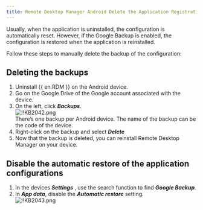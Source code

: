 ```yaml
---
title: Remote Desktop Manager Android Delete the Application Registration
---
```

Usually, when the application is uninstalled, the configuration is automatically reset. However, if the Google Backup is enabled, the configuration is restored when the application is reinstalled.

Follow these steps to manually delete the backup of the configuration:

## Deleting the backups

1. Uninstall {{ en.RDM }} on the Android device.
1. Go on the Google Drive of the Google account associated with the device.
1. On the left, click ***Backups***.  
![!!KB2042.png](https://webdevolutions.azureedge.net/docs/en/kb/KB2042.png)  
There’s one backup per Android device. The name of the backup can be the code of the device.
1. Right-click on the backup and select ***Delete***
1. Now that the backup is deleted, you can reinstall Remote Desktop Manager on your device.

## Disable the automatic restore of the application configurations

1. In the devices ***Settings*** , use the search function to find ***Google Backup***.
1. In ***App data***, disable the ***Automatic restore*** setting.  
![!!KB2043.png](https://webdevolutions.azureedge.net/docs/en/kb/KB2043.png)

